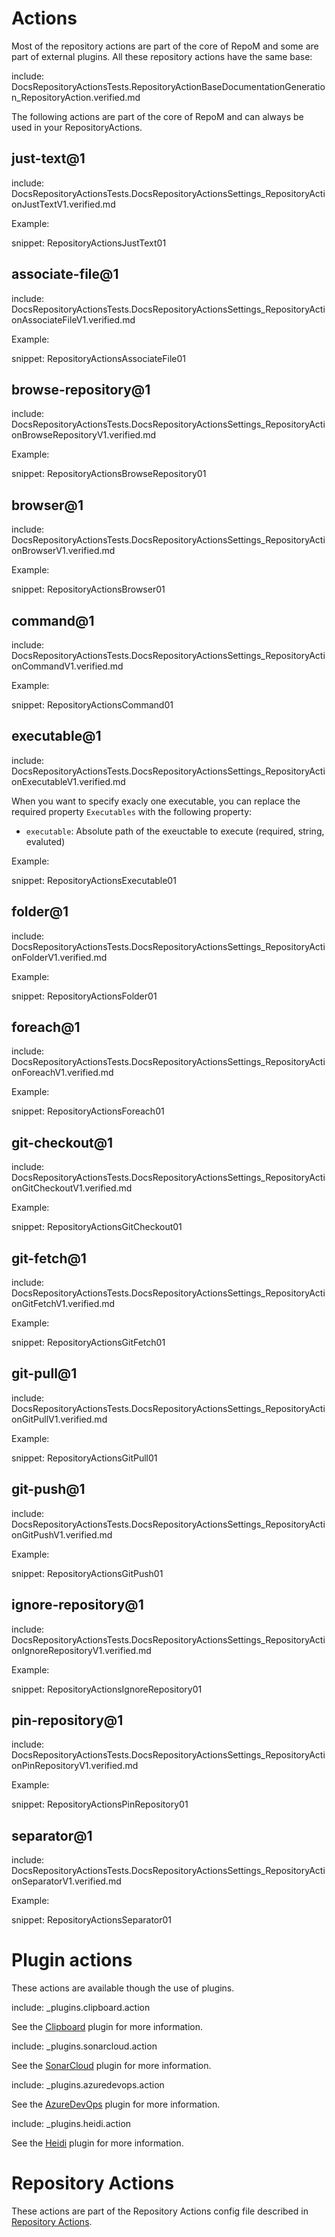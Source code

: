 # Actions

Most of the repository actions are part of the core of RepoM and some are part of external plugins. All these repository actions have the same base:

include: DocsRepositoryActionsTests.RepositoryActionBaseDocumentationGeneration_RepositoryAction.verified.md

The following actions are part of the core of RepoM and can always be used in your RepositoryActions.

## just-text@1

include: DocsRepositoryActionsTests.DocsRepositoryActionsSettings_RepositoryActionJustTextV1.verified.md

Example:

snippet: RepositoryActionsJustText01

## associate-file@1

include: DocsRepositoryActionsTests.DocsRepositoryActionsSettings_RepositoryActionAssociateFileV1.verified.md

Example:

snippet: RepositoryActionsAssociateFile01

## browse-repository@1

include: DocsRepositoryActionsTests.DocsRepositoryActionsSettings_RepositoryActionBrowseRepositoryV1.verified.md

Example:

snippet: RepositoryActionsBrowseRepository01

## browser@1

include: DocsRepositoryActionsTests.DocsRepositoryActionsSettings_RepositoryActionBrowserV1.verified.md

Example:

snippet: RepositoryActionsBrowser01

## command@1

include: DocsRepositoryActionsTests.DocsRepositoryActionsSettings_RepositoryActionCommandV1.verified.md

Example:

snippet: RepositoryActionsCommand01

## executable@1

include: DocsRepositoryActionsTests.DocsRepositoryActionsSettings_RepositoryActionExecutableV1.verified.md

When you want to specify exacly one executable, you can replace the required property `Executables` with the following property:

- `executable`: Absolute path of the exeuctable to execute (required, string, evaluted)

Example:

snippet: RepositoryActionsExecutable01

## folder@1

include: DocsRepositoryActionsTests.DocsRepositoryActionsSettings_RepositoryActionFolderV1.verified.md

Example:

snippet: RepositoryActionsFolder01

## foreach@1

include: DocsRepositoryActionsTests.DocsRepositoryActionsSettings_RepositoryActionForeachV1.verified.md

Example:

snippet: RepositoryActionsForeach01

## git-checkout@1

include: DocsRepositoryActionsTests.DocsRepositoryActionsSettings_RepositoryActionGitCheckoutV1.verified.md

Example:

snippet: RepositoryActionsGitCheckout01

## git-fetch@1

include: DocsRepositoryActionsTests.DocsRepositoryActionsSettings_RepositoryActionGitFetchV1.verified.md

Example:

snippet: RepositoryActionsGitFetch01

## git-pull@1

include: DocsRepositoryActionsTests.DocsRepositoryActionsSettings_RepositoryActionGitPullV1.verified.md

Example:

snippet: RepositoryActionsGitPull01

## git-push@1

include: DocsRepositoryActionsTests.DocsRepositoryActionsSettings_RepositoryActionGitPushV1.verified.md

Example:

snippet: RepositoryActionsGitPush01

## ignore-repository@1

include: DocsRepositoryActionsTests.DocsRepositoryActionsSettings_RepositoryActionIgnoreRepositoryV1.verified.md

Example:

snippet: RepositoryActionsIgnoreRepository01

## pin-repository@1

include: DocsRepositoryActionsTests.DocsRepositoryActionsSettings_RepositoryActionPinRepositoryV1.verified.md

Example:

snippet: RepositoryActionsPinRepository01

## separator@1

include: DocsRepositoryActionsTests.DocsRepositoryActionsSettings_RepositoryActionSeparatorV1.verified.md

Example:

snippet: RepositoryActionsSeparator01

# Plugin actions

These actions are available though the use of plugins.

include: _plugins.clipboard.action

See the [Clipboard](RepoM.Plugin.Clipboard.md) plugin for more information.

include: _plugins.sonarcloud.action

See the [SonarCloud](RepoM.Plugin.SonarCloud.md) plugin for more information.

include: _plugins.azuredevops.action

See the [AzureDevOps](RepoM.Plugin.AzureDevOps.md) plugin for more information.

include: _plugins.heidi.action

See the [Heidi](RepoM.Plugin.Heidi.md) plugin for more information.

# Repository Actions

These actions are part of the Repository Actions config file described in [Repository Actions](RepositoryActions.md).
